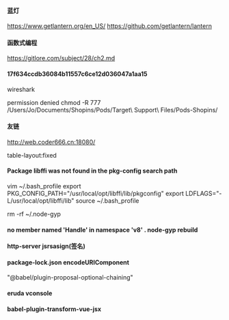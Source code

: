 #### 蓝灯
https://www.getlantern.org/en_US/
https://github.com/getlantern/lantern

#### 函数式编程
https://gitlore.com/subject/28/ch2.md

#### 17f634ccdb36084b11557c6ce12d036047a1aa15

wireshark

permission denied
chmod -R 777 /Users/Jo/Documents/Shopins/Pods/Target\ Support\ Files/Pods-Shopins/

#### 友链
http://web.coder666.cn:18080/

table-layout:fixed

#### Package libffi was not found in the pkg-config search path
vim ~/.bash_profile
export PKG_CONFIG_PATH="/usr/local/opt/libffi/lib/pkgconfig"
export LDFLAGS="-L/usr/local/opt/libffi/lib" 
source ~/.bash_profile

rm -rf ~/.node-gyp

#### no member named 'Handle' in namespace 'v8' . node-gyp rebuild

#### http-server jsrsasign(签名)
#### package-lock.json encodeURIComponent
"@babel/plugin-proposal-optional-chaining"

#### eruda vconsole

#### babel-plugin-transform-vue-jsx